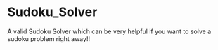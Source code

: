# Sudoku_Solver
A valid Sudoku Solver which can be very helpful if you want to solve a sudoku problem right away!!
